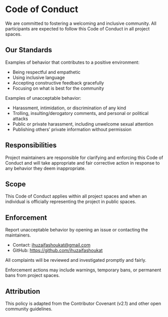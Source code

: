 # Code of Conduct

We are committed to fostering a welcoming and inclusive community. All participants are expected to follow this Code of Conduct in all project spaces.

## Our Standards

Examples of behavior that contributes to a positive environment:
- Being respectful and empathetic
- Using inclusive language
- Accepting constructive feedback gracefully
- Focusing on what is best for the community

Examples of unacceptable behavior:
- Harassment, intimidation, or discrimination of any kind
- Trolling, insulting/derogatory comments, and personal or political attacks
- Public or private harassment, including unwelcome sexual attention
- Publishing others’ private information without permission

## Responsibilities

Project maintainers are responsible for clarifying and enforcing this Code of Conduct and will take appropriate and fair corrective action in response to any behavior they deem inappropriate.

## Scope

This Code of Conduct applies within all project spaces and when an individual is officially representing the project in public spaces.

## Enforcement

Report unacceptable behavior by opening an issue or contacting the maintainers.

- Contact: ihuzaifashoukat@gmail.com
- GitHub: https://github.com/ihuzaifashoukat

All complaints will be reviewed and investigated promptly and fairly.

Enforcement actions may include warnings, temporary bans, or permanent bans from project spaces.

## Attribution

This policy is adapted from the Contributor Covenant (v2.1) and other open community guidelines.

